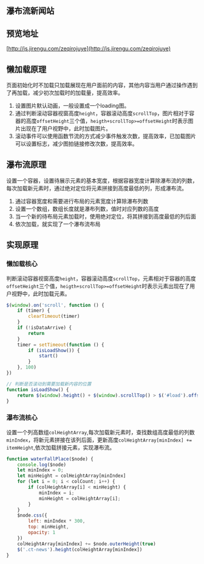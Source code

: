 ## 瀑布流新闻站

## 预览地址

[http://js.jirengu.com/zeqirojuye](http://js.jirengu.com/zeqirojuye)

## 懒加载原理

页面初始化时不加载只加载展现在用户面前的内容，其他内容当用户通过操作遇到了再加载，减少初次加载时的加载量，提高效率。

1. 设置图片默认动画，一般设置成一个loading图。
2. 通过判断滚动容器视窗高度`height`，容器滚动高度`scrollTop`，图片相对于容器的高度`offsetHeight`三个值，`heigth+scrollTop>=offsetHeight`时表示图片出现在了用户视野中，此时加载图片。
3. 滚动事件可以使用函数节流的方式减少事件触发次数，提高效率，已加载图片可以设置标志，减少图拍链接修改次数，提高效率。

## 瀑布流原理

设置一个容器，设置待展示元素的基本宽度，根据容器宽度计算除瀑布流的列数，每次加载新元素时，通过绝对定位将元素拼接到高度最低的列，形成瀑布流。

1. 通过容器宽度和需要进行布局的元素宽度计算除瀑布列数
2. 设置一个数组，数组长度就是瀑布列数，值时对应列数的高度
3. 当一个新的待布局元素加载时，使用绝对定位，将其拼接到高度最低的列后面
4. 依次加载，就实现了一个瀑布流布局


## 实现原理

### 懒加载核心

判断滚动容器视窗高度`height`，容器滚动高度`scrollTop`，元素相对于容器的高度`offsetHeight`三个值，`heigth+scrollTop>=offsetHeight`时表示元素出现在了用户视野中，此时加载元素。

```javascript
$(window).on('scroll', function () {
    if (timer) {
        clearTimeout(timer)
    }
    if (!isDataArrive) {
        return
    }
    timer = setTimeout(function () {
        if (isLoadShow()) {
            start()
        }
    }, 100)
})

// 判断是否滚动到需要加载新内容的位置
function isLoadShow() {
    return $(window).height() + $(window).scrollTop() > $('#load').offset().top
}
```

### 瀑布流核心

设置一个列高数组`colHeightArray`,每次加载新元素时，查找数组高度最低的列数`minIndex`，将新元素拼接在该列后面，更新高度`colHeightArray[minIndex] += itemHeight`,依次加载拼接元素，实现瀑布流。

``` javascript
function waterFallPlace($node) {
    console.log($node)
    let minIndex = 0;
    let minHeight = colHeightArray[minIndex]
    for (let i = 0; i < colCount; i++) {
        if (colHeightArray[i] < minHeight) {
            minIndex = i;
            minHeight = colHeightArray[i];
        }
    }
    $node.css({
        left: minIndex * 300,
        top: minHeight,
        opacity: 1
    })
    colHeightArray[minIndex] += $node.outerHeight(true)
    $('.ct-news').height(colHeightArray[minIndex])
}
```
